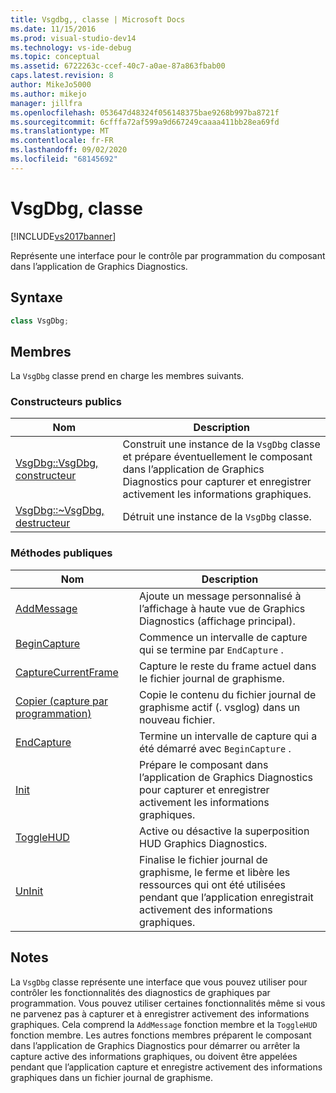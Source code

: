 ```yaml
---
title: Vsgdbg,, classe | Microsoft Docs
ms.date: 11/15/2016
ms.prod: visual-studio-dev14
ms.technology: vs-ide-debug
ms.topic: conceptual
ms.assetid: 6722263c-ccef-40c7-a0ae-87a863fbab00
caps.latest.revision: 8
author: MikeJo5000
ms.author: mikejo
manager: jillfra
ms.openlocfilehash: 053647d48324f056148375bae9268b997ba8721f
ms.sourcegitcommit: 6cfffa72af599a9d667249caaaa411bb28ea69fd
ms.translationtype: MT
ms.contentlocale: fr-FR
ms.lasthandoff: 09/02/2020
ms.locfileid: "68145692"
---
```

# <a name="vsgdbg-class"></a>VsgDbg, classe
[!INCLUDE[vs2017banner](../includes/vs2017banner.md)]

Représente une interface pour le contrôle par programmation du composant dans l’application de Graphics Diagnostics.  
  
## <a name="syntax"></a>Syntaxe  
  
```cpp  
class VsgDbg;  
```  
  
## <a name="members"></a>Membres  
 La `VsgDbg` classe prend en charge les membres suivants.  
  
### <a name="public-constructors"></a>Constructeurs publics  
  
|Nom|Description|  
|----------|-----------------|  
|[VsgDbg::VsgDbg, constructeur](../debugger/vsgdbg-vsgdbg-constructor.md)|Construit une instance de la `VsgDbg` classe et prépare éventuellement le composant dans l’application de Graphics Diagnostics pour capturer et enregistrer activement les informations graphiques.|  
|[VsgDbg::~VsgDbg, destructeur](../debugger/vsgdbg-tilde-vsgdbg-destructor.md)|Détruit une instance de la `VsgDbg` classe.|  
  
### <a name="public-methods"></a>M&#233;thodes publiques  
  
|Nom|Description|  
|----------|-----------------|  
|[AddMessage](../debugger/addmessage.md)|Ajoute un message personnalisé à l’affichage à haute vue de Graphics Diagnostics (affichage principal).|  
|[BeginCapture](../debugger/begincapture.md)|Commence un intervalle de capture qui se termine par `EndCapture` .|  
|[CaptureCurrentFrame](../debugger/capturecurrentframe.md)|Capture le reste du frame actuel dans le fichier journal de graphisme.|  
|[Copier (capture par programmation)](../debugger/copy-programmatic-capture.md)|Copie le contenu du fichier journal de graphisme actif (. vsglog) dans un nouveau fichier.|  
|[EndCapture](../debugger/endcapture.md)|Termine un intervalle de capture qui a été démarré avec `BeginCapture` .|  
|[Init](../debugger/init.md)|Prépare le composant dans l’application de Graphics Diagnostics pour capturer et enregistrer activement les informations graphiques.|  
|[ToggleHUD](../debugger/togglehud.md)|Active ou désactive la superposition HUD Graphics Diagnostics.|  
|[UnInit](../debugger/uninit.md)|Finalise le fichier journal de graphisme, le ferme et libère les ressources qui ont été utilisées pendant que l’application enregistrait activement des informations graphiques.|  
  
## <a name="remarks"></a>Notes  
 La `VsgDbg` classe représente une interface que vous pouvez utiliser pour contrôler les fonctionnalités des diagnostics de graphiques par programmation. Vous pouvez utiliser certaines fonctionnalités même si vous ne parvenez pas à capturer et à enregistrer activement des informations graphiques. Cela comprend la `AddMessage` fonction membre et la `ToggleHUD` fonction membre. Les autres fonctions membres préparent le composant dans l’application de Graphics Diagnostics pour démarrer ou arrêter la capture active des informations graphiques, ou doivent être appelées pendant que l’application capture et enregistre activement des informations graphiques dans un fichier journal de graphisme.
